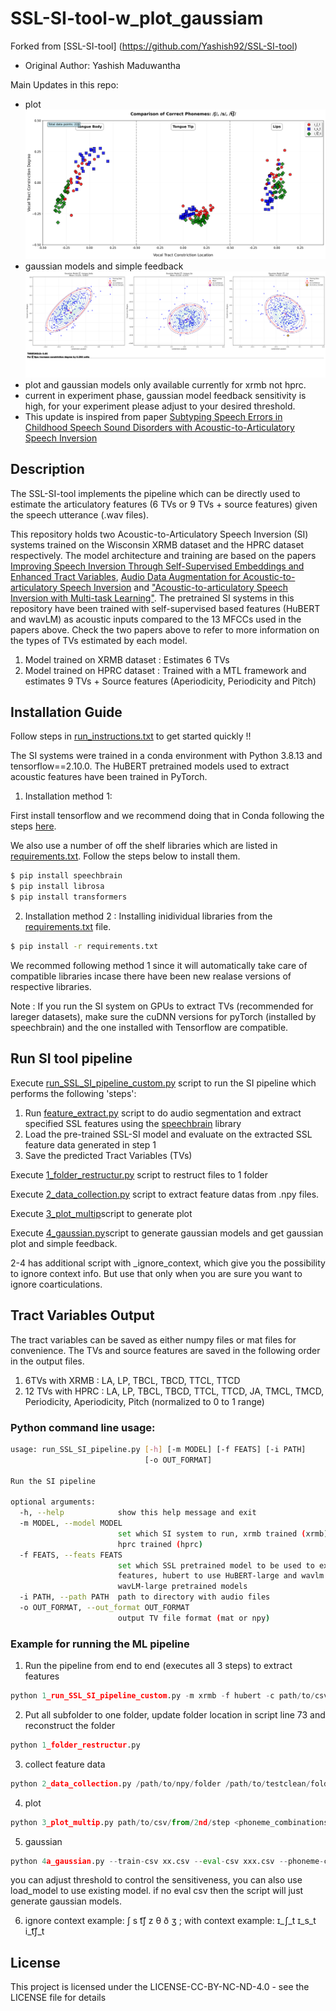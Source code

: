 # SSL-SI-tool-w_plot_gaussiam 

Forked from [SSL-SI-tool] (https://github.com/Yashish92/SSL-SI-tool)
* Original Author: Yashish Maduwantha

Main Updates in this repo: 
* plot
![plot](examples/plot/plots_2025-09-02_14-35-18/phoneme_comparison_combined_ɪ_ʃ_t_ɪ_s_t_i_t͡ʃ_t.png) 
* gaussian models and simple feedback
![gaussian models and simple feedback](examples/gaussian_models/models_2025-09-09_10-11-34_expanded_woContext_s_real_data/combined_plots/combined_t͡ʃ.png)
* plot and gaussian models only available currently for xrmb not hprc. 
* current in experiment phase, gaussian model feedback sensitivity is high, for your experiment please adjust to your desired threshold. 
* This update is inspired from paper [Subtyping Speech Errors in Childhood Speech Sound Disorders with Acoustic-to-Articulatory Speech Inversion](https://www.isca-archive.org/interspeech_2025/benway25_interspeech.pdf) 

## Description
The SSL-SI-tool implements the pipeline which can be directly used to estimate the articulatory features (6 TVs or 9 TVs + source features) given the speech utterance (.wav files).

This repository holds two Acoustic-to-Articulatory Speech Inversion (SI) systems trained on the Wisconsin XRMB dataset and the HPRC dataset respectively. The model architecture and training are based on the papers [Improving Speech Inversion Through Self-Supervised Embeddings and Enhanced Tract Variables](https://ieeexplore.ieee.org/abstract/document/10715399), [Audio Data Augmentation for Acoustic-to-articulatory Speech Inversion](https://arxiv.org/abs/2205.13086) and ["Acoustic-to-articulatory Speech Inversion with Multi-task Learning"](https://www.isca-speech.org/archive/pdfs/interspeech_2022/siriwardena22_interspeech.pdf). The pretrained SI systems in this repository have been trained with self-supervised based features (HuBERT and wavLM) as acoustic inputs compared to the 13 MFCCs used in the papers above. Check the two papers above to refer to more information on the types of TVs estimated by each model. 

1. Model trained on XRMB dataset : Estimates 6 TVs
2. Model trained on HPRC dataset : Trained with a MTL framework and estimates 9 TVs + Source features (Aperiodicity, Periodicity and Pitch)

## Installation Guide

Follow steps in [run_instructions.txt](run_instructions.txt) to get started quickly !!

The SI systems were trained in a conda environment with Python 3.8.13 and tensorflow==2.10.0. The HuBERT pretrained models used to extract acoustic features have been trained in PyTorch.

1. Installation method 1:

First install tensorflow and we recommend doing that in Conda following the steps [here](https://www.tensorflow.org/install/pip).

We also use a number of off the shelf libraries which are listed in [requirements.txt](requirements.txt). Follow the steps below to install them.

```bash
$ pip install speechbrain
$ pip install librosa
$ pip install transformers
```

2. Installation method 2 : Installing inidividual libraries from the [requirements.txt](requirements.txt) file.
```bash
$ pip install -r requirements.txt
```

We recommed following method 1 since it will automatically take care of compatible libraries incase there have been new realase versions of respective libraries.

Note : If you run the SI system on GPUs to extract TVs (recommended for lareger datasets), make sure the cuDNN versions for pyTorch (installed by speechbrain) and the one installed with Tensorflow are compatible.

## Run SI tool pipeline

Execute [run_SSL_SI_pipeline_custom.py](1_run_SSL_SI_pipeline_custom.py) script to run the SI pipeline which performs the following 'steps':

  1. Run [feature_extract.py](feature_extract.py) script to do audio segmentation and extract specified SSL features using the [speechbrain](https://github.com/speechbrain/speechbrain/) library
  2. Load the pre-trained SSL-SI model and evaluate on the extracted SSL feature data generated in step 1 
  3. Save the predicted Tract Variables (TVs)

Execute [1_folder_restructur.py](1_folder_restructur.py) script to restruct files to 1 folder 

Execute [2_data_collection.py](2_data_collection.py) script to extract feature datas from .npy files. 

Execute [3_plot_multip](3_plot_multip.py)script to generate plot 

Execute [4_gaussian.py](4_gaussian.py)script to generate gaussian models and get gaussian plot and simple feedback. 

2-4 has additional script with _ignore_context, which give you the possibility to ignore context info. But use that only when you are sure you want to ignore coarticulations. 

## Tract Variables Output

The tract variables can be saved as either numpy files or mat files for convenience. The TVs and source features are saved in the following order in the output files.

1. 6TVs with XRMB : LA, LP, TBCL, TBCD, TTCL, TTCD
2. 12 TVs with HPRC : LA, LP, TBCL, TBCD, TTCL, TTCD, JA, TMCL, TMCD, Periodicity, Aperiodicity, Pitch (normalized to 0 to 1 range)

### Python command line usage:
```bash
usage: run_SSL_SI_pipeline.py [-h] [-m MODEL] [-f FEATS] [-i PATH]
                              [-o OUT_FORMAT]

Run the SI pipeline

optional arguments:
  -h, --help            show this help message and exit
  -m MODEL, --model MODEL
                        set which SI system to run, xrmb trained (xrmb) or
                        hprc trained (hprc)
  -f FEATS, --feats FEATS
                        set which SSL pretrained model to be used to extract
                        features, hubert to use HuBERT-large and wavlm to use
                        wavLM-large pretrained models
  -i PATH, --path PATH  path to directory with audio files
  -o OUT_FORMAT, --out_format OUT_FORMAT
                        output TV file format (mat or npy)

```

### Example for running the ML pipeline

1. Run the pipeline from end to end (executes all 3 steps) to extract features 
```python
python 1_run_SSL_SI_pipeline_custom.py -m xrmb -f hubert -c path/to/csv/file -o 'npy'
```

2. Put all subfolder to one folder, update folder location in script line 73  and reconstruct the folder 
```python
python 1_folder_restructur.py 
```

3. collect feature data 
```python
python 2_data_collection.py /path/to/npy/folder /path/to/testclean/folder ɪ_ʃ_t ɪ_s_t i_t͡ʃ_t
```

4. plot 
```python
python 3_plot_multip.py path/to/csv/from/2nd/step <phoneme_combinations>
```

5. gaussian 
```python
python 4a_gaussian.py --train-csv xx.csv --eval-csv xxx.csv --phoneme-combinations xxx --threshold optional --load_model xxoptional 
```
you can adjust threshold to control the sensitiveness, you can also use load_model to use existing model. if no eval csv then the script will just generate gaussian models. 

6. ignore context example:  ʃ s t͡ʃ z θ ð ʒ ; with context example: ɪ_ʃ_t ɪ_s_t i_t͡ʃ_t 


## License
This project is licensed under the LICENSE-CC-BY-NC-ND-4.0 - see the LICENSE file for details
